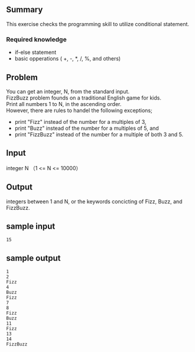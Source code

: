 Summary
------
This exercise checks the programming skill to utilize conditional statement.

### Required knowledge
* if-else statement
* basic opperations ( +, -, *, /, %,  and others)

Problem
------


You can get an integer, N,  from the standard input.  
FizzBuzz problem founds on a traditional English game for kids.  
Print all numbers 1 to N, in the ascending order.  
However, there are rules to handel the following exceptions;  

* print "Fizz" instead of the number for a multiples of 3,  
* print "Buzz" instead of the number for a multiples of 5, and  
* print "FizzBuzz" instead of the number for a multiple of both 3 and 5.



Input
-----------
integer N （1 <= N <= 10000）

Output
-----------
integers between 1 and N, or the keywords concicting of Fizz, Buzz, and FizzBuzz.


sample input
-----------
    15

sample output
-----------
    1
    2
    Fizz
    4
    Buzz
    Fizz
    7
    8
    Fizz
    Buzz
    11
    Fizz
    13
    14
    FizzBuzz


